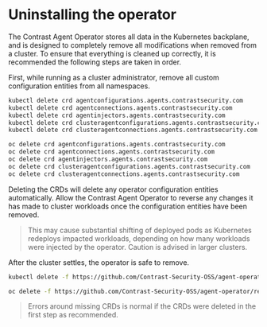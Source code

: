 # Uninstalling the operator

The Contrast Agent Operator stores all data in the Kubernetes backplane, and is designed to completely remove all modifications when removed from a cluster. To ensure that everything is cleaned up correctly, it is recommended the following steps are taken in order.

First, while running as a cluster administrator, remove all custom configuration entities from all namespaces.

```bash
kubectl delete crd agentconfigurations.agents.contrastsecurity.com
kubectl delete crd agentconnections.agents.contrastsecurity.com
kubectl delete crd agentinjectors.agents.contrastsecurity.com
kubectl delete crd clusteragentconfigurations.agents.contrastsecurity.com
kubectl delete crd clusteragentconnections.agents.contrastsecurity.com
```

```bash
oc delete crd agentconfigurations.agents.contrastsecurity.com
oc delete crd agentconnections.agents.contrastsecurity.com
oc delete crd agentinjectors.agents.contrastsecurity.com
oc delete crd clusteragentconfigurations.agents.contrastsecurity.com
oc delete crd clusteragentconnections.agents.contrastsecurity.com
```

Deleting the CRDs will delete any operator configuration entities automatically. Allow the Contrast Agent Operator to reverse any changes it has made to cluster workloads once the configuration entities have been removed.

> This may cause substantial shifting of deployed pods as Kubernetes redeploys impacted workloads, depending on how many workloads were injected by the operator. Caution is advised in larger clusters.

After the cluster settles, the operator is safe to remove.

```bash
kubectl delete -f https://github.com/Contrast-Security-OSS/agent-operator/releases/latest/download/install-prod.yaml
```

```bash
oc delete -f https://github.com/Contrast-Security-OSS/agent-operator/releases/latest/download/install-prod.yaml
```

> Errors around missing CRDs is normal if the CRDs were deleted in the first step as recommended.
